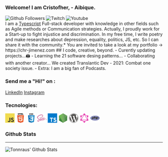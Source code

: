 ### Welcome! I am Cristofher, - Aibique.
<div>
<img alt="Github Followers" src="https://img.shields.io/github/followers/Tonnraus?style=social"/>
<img alt="Twitch" src="https://img.shields.io/twitch/status/aybique_?style=social"/>
<img alt="Youtube" src="https://img.shields.io/badge/chr.jimenez%20-%23FF0000.svg?&style=for-the-badge&logo=YouTube&logoColor=white"/>
</div>
I am a <a href="https://www.typescriptlang.org/">Typescript</a> Full-stack developer with knowledge in other fields such as Agile methods or Communication strategies. Actually, I proudly work for a Start-up to fight injustice and discrimination. In my free time, I write poetry and make researches about depression, equality, politics, JS, etc. So I can share it with the community.*
You are invited to take a look at my portfolio -> https://chr-jimenez.com
## I code, creative, beyond.
- Curently updating projects...🖨️
- Learning the 21 software desing patterns...
- Collaborating with another creator... We created Translantic Dev
- 2021: Combat one society issue.
- Extra: I am a big fan of Podcasts.

### Send me a "Hi!" on :
[LinkedIn](http://https://www.linkedin.com/in/cristofher-jumbo-jimenez-168203187/ "LInkedIn")
[Instagram](http://https://www.instagram.com/anxon.mond/?hl=en "Instagram")

### Tecnologies:
<div>
<img src="https://raw.githubusercontent.com/github/explore/80688e429a7d4ef2fca1e82350fe8e3517d3494d/topics/javascript/javascript.png" width="30" height="30" />
<img src="https://raw.githubusercontent.com/github/explore/80688e429a7d4ef2fca1e82350fe8e3517d3494d/topics/html/html.png" width="30" height="30" />
<img src="https://raw.githubusercontent.com/github/explore/80688e429a7d4ef2fca1e82350fe8e3517d3494d/topics/css/css.png" width="30" height="30" />
<img src="https://raw.githubusercontent.com/github/explore/80688e429a7d4ef2fca1e82350fe8e3517d3494d/topics/sass/sass.png" width="30" height="30" />
<img src="https://raw.githubusercontent.com/github/explore/80688e429a7d4ef2fca1e82350fe8e3517d3494d/topics/typescript/typescript.png" width="30" height="30" />
<img src="https://raw.githubusercontent.com/github/explore/80688e429a7d4ef2fca1e82350fe8e3517d3494d/topics/nodejs/nodejs.png" width="30" height="30" />
<img src="https://raw.githubusercontent.com/github/explore/80688e429a7d4ef2fca1e82350fe8e3517d3494d/topics/wordpress/wordpress.png" width="30" height="30" />
<img src="https://raw.githubusercontent.com/github/explore/5c058a388828bb5fde0bcafd4bc867b5bb3f26f3/topics/graphql/graphql.png" width="30" height="30" />
<img src="https://raw.githubusercontent.com/github/explore/5c058a388828bb5fde0bcafd4bc867b5bb3f26f3/topics/php/php.png" width="30" height="30" />
</div>

### Github Stats
---

<img align="left" alt="Tonnraus' Github Stats" src="https://github-readme-stats-tonnraus.vercel.app/api?username=Tonnraus&show_icons=true&hide_border=true" /> 


